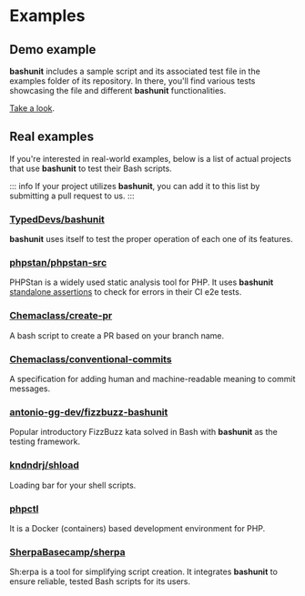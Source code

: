 # Examples

## Demo example

**bashunit** includes a sample script and its associated test file in the examples folder of its repository.
In there, you'll find various tests showcasing the file and different **bashunit** functionalities.

[Take a look](https://github.com/TypedDevs/bashunit/tree/main/example).

## Real examples

If you're interested in real-world examples, below is a list of actual projects that use **bashunit** to test their Bash scripts.

::: info
If your project utilizes **bashunit**, you can add it to this list by submitting a pull request to us.
:::

### [TypedDevs/bashunit](https://github.com/TypedDevs/bashunit/tree/main/tests)

**bashunit** uses itself to test the proper operation of each one of its features.

### [phpstan/phpstan-src](https://github.com/phpstan/phpstan-src/blob/2.0.x/.github/workflows/e2e-tests.yml)

PHPStan is a widely used static analysis tool for PHP. It uses **bashunit** [standalone assertions](/standalone) to check for errors in their CI e2e tests.

### [Chemaclass/create-pr](https://github.com/Chemaclass/create-pr)

A bash script to create a PR based on your branch name.

### [Chemaclass/conventional-commits](https://github.com/Chemaclass/conventional-commits)

A specification for adding human and machine-readable meaning to commit messages.

### [antonio-gg-dev/fizzbuzz-bashunit](https://github.com/antonio-gg-dev/fizzbuzz-bashunit)

Popular introductory FizzBuzz kata solved in Bash with **bashunit** as the testing framework.

### [kndndrj/shload](https://github.com/kndndrj/shload)

Loading bar for your shell scripts.

### [phpctl](https://github.com/opencodeco/phpctl)

It is a Docker (containers) based development environment for PHP.

### [SherpaBasecamp/sherpa](https://sherpa-basecamp.netlify.app/tools/unit-tests/)

Sh:erpa is a tool for simplifying script creation. It integrates **bashunit** to ensure reliable, tested Bash scripts for its users.
